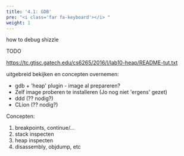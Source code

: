 ```yaml
---
title: '4.1: GDB'
pre: "<i class='far fa-keyboard'></i> "
weight: 1
---
```


how to debug shizzle

TODO 

https://tc.gtisc.gatech.edu/cs6265/2016/l/lab10-heap/README-tut.txt

uitgebreid bekijken en concepten overnemen:

* gdb + 'heap' plugin - image al prepareren?
* Zelf image proberen te installeren (Jo nog niet 'ergens' gezet)
* ddd (?? nodig?)
* CLion (?? nodig?)

Concepten:

1. breakpoints, continue/... 
2. stack inspecten
3. heap inspecten
4. disassembly, objdump, etc

